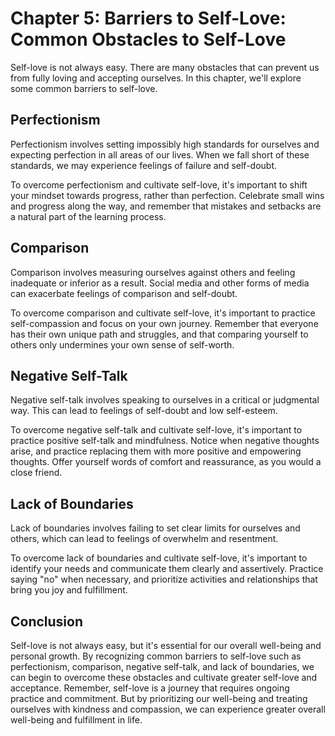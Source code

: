 Chapter 5: Barriers to Self-Love: Common Obstacles to Self-Love
===============================================================

Self-love is not always easy. There are many obstacles that can prevent us from fully loving and accepting ourselves. In this chapter, we'll explore some common barriers to self-love.

Perfectionism
-------------

Perfectionism involves setting impossibly high standards for ourselves and expecting perfection in all areas of our lives. When we fall short of these standards, we may experience feelings of failure and self-doubt.

To overcome perfectionism and cultivate self-love, it's important to shift your mindset towards progress, rather than perfection. Celebrate small wins and progress along the way, and remember that mistakes and setbacks are a natural part of the learning process.

Comparison
----------

Comparison involves measuring ourselves against others and feeling inadequate or inferior as a result. Social media and other forms of media can exacerbate feelings of comparison and self-doubt.

To overcome comparison and cultivate self-love, it's important to practice self-compassion and focus on your own journey. Remember that everyone has their own unique path and struggles, and that comparing yourself to others only undermines your own sense of self-worth.

Negative Self-Talk
------------------

Negative self-talk involves speaking to ourselves in a critical or judgmental way. This can lead to feelings of self-doubt and low self-esteem.

To overcome negative self-talk and cultivate self-love, it's important to practice positive self-talk and mindfulness. Notice when negative thoughts arise, and practice replacing them with more positive and empowering thoughts. Offer yourself words of comfort and reassurance, as you would a close friend.

Lack of Boundaries
------------------

Lack of boundaries involves failing to set clear limits for ourselves and others, which can lead to feelings of overwhelm and resentment.

To overcome lack of boundaries and cultivate self-love, it's important to identify your needs and communicate them clearly and assertively. Practice saying "no" when necessary, and prioritize activities and relationships that bring you joy and fulfillment.

Conclusion
----------

Self-love is not always easy, but it's essential for our overall well-being and personal growth. By recognizing common barriers to self-love such as perfectionism, comparison, negative self-talk, and lack of boundaries, we can begin to overcome these obstacles and cultivate greater self-love and acceptance. Remember, self-love is a journey that requires ongoing practice and commitment. But by prioritizing our well-being and treating ourselves with kindness and compassion, we can experience greater overall well-being and fulfillment in life.
